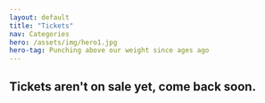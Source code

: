 ```yaml
---
layout: default
title: "Tickets"
nav: Categories
hero: /assets/img/hero1.jpg
hero-tag: Punching above our weight since ages ago
---
```


## Tickets aren't on sale yet, come back soon.
  
